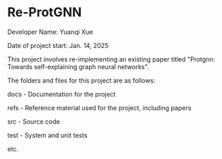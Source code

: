 # Re-ProtGNN

Developer Name: Yuanqi Xue

Date of project start: Jan. 14, 2025

This project involves re-implementing an existing paper titled "Protgnn: Towards self-explaining graph neural networks".

The folders and files for this project are as follows:

docs - Documentation for the project

refs - Reference material used for the project, including papers

src - Source code

test - System and unit tests

etc.

